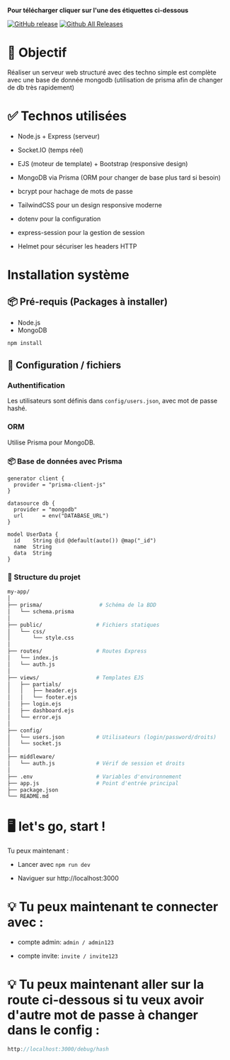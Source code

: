 **Pour télécharger cliquer sur l'une des étiquettes ci-dessous**

[![GitHub release](https://img.shields.io/github/v/release/Casimodo/my-app.svg)](https://github.com/Casimodo/my-app/releases)
[![Github All Releases](https://img.shields.io/github/downloads/Casimodo/my-app/total.svg)](https://github.com/Casimodo/my-app/releases)


# 🧩 Objectif

Réaliser un serveur web structuré avec des techno simple est complète avec une base de donnée mongodb (utilisation de prisma afin de changer de db très rapidement)

# ✅ Technos utilisées

- Node.js + Express (serveur)

- Socket.IO (temps réel)

- EJS (moteur de template) + Bootstrap (responsive design)

- MongoDB via Prisma (ORM pour changer de base plus tard si besoin)

- bcrypt pour hachage de mots de passe

- TailwindCSS pour un design responsive moderne

- dotenv pour la configuration

- express-session pour la gestion de session

- Helmet pour sécuriser les headers HTTP

# Installation système

## 📦 Pré-requis (Packages à installer)

- Node.js
- MongoDB

```bash
npm install
```

## 🔧 Configuration / fichiers

### Authentification
Les utilisateurs sont définis dans `config/users.json`, avec mot de passe hashé.

### ORM
Utilise Prisma pour MongoDB.

### 📦 Base de données avec Prisma
```
generator client {
  provider = "prisma-client-js"
}

datasource db {
  provider = "mongodb"
  url      = env("DATABASE_URL")
}

model UserData {
  id    String @id @default(auto()) @map("_id")
  name  String
  data  String
}

```

### 📂 Structure du projet
```bash
my-app/
│
├── prisma/                  # Schéma de la BDD
│   └── schema.prisma
│
├── public/                 # Fichiers statiques
│   └── css/
│       └── style.css
│
├── routes/                 # Routes Express
│   └── index.js
│   └── auth.js
│
├── views/                  # Templates EJS
│   ├── partials/
│   │   ├── header.ejs
│   │   └── footer.ejs
│   ├── login.ejs
│   ├── dashboard.ejs
│   └── error.ejs
│
├── config/
│   └── users.json          # Utilisateurs (login/password/droits)
│   └── socket.js
│
├── middleware/
│   └── auth.js             # Vérif de session et droits
│
├── .env                    # Variables d'environnement
├── app.js                  # Point d'entrée principal
├── package.json
└── README.md

```



# 🖥️ let's go, start !

Tu peux maintenant :

- Lancer avec ``npm run dev``

- Naviguer sur http://localhost:3000

# 💡 Tu peux maintenant te connecter avec :

- compte admin: ``admin / admin123``

- compte invite: ``invite / invite123``

# 💡 Tu peux maintenant aller sur la route ci-dessous si tu veux avoir d'autre mot de passe à changer dans le config :

```js
http://localhost:3000/debug/hash
```

